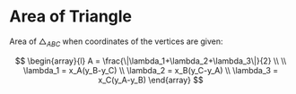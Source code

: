 # Area of Triangle

Area of $\triangle_{ABC}$ when coordinates of the vertices are given:

$$
\begin{array}{l}
A = \frac{\|\lambda_1+\lambda_2+\lambda_3\|}{2}
\\
\\
\lambda_1 = x_A(y_B-y_C)
\\
\lambda_2 = x_B(y_C-y_A)
\\
\lambda_3 = x_C(y_A-y_B)
\end{array}
$$
